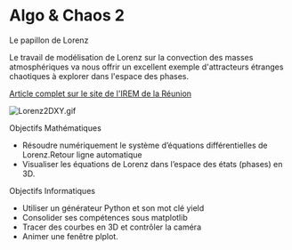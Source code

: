 # Algo & Chaos 2

Le papillon de Lorenz

Le travail de modélisation de Lorenz sur la convection des masses atmosphériques va nous offrir un excellent exemple d'attracteurs étranges chaotiques à explorer dans l'espace des phases.

[Article complet sur le site de l'IREM de la Réunion](https://irem.univ-reunion.fr/spip.php?article1126&var_mode=calcul)

![Lorenz2DXY.gif]("https://raw.githubusercontent.com/habib256/algo-chaos/main/2.PapillonDeLorenz/docs/Lorenz2DXY.gif")

Objectifs Mathématiques
- Résoudre numériquement le système d’équations différentielles de Lorenz.Retour ligne automatique
- Visualiser les équations de Lorenz dans l’espace des états (phases) en 3D.

Objectifs Informatiques
- Utiliser un générateur Python et son mot clé yield
- Consolider ses compétences sous matplotlib
- Tracer des courbes en 3D et contrôler la caméra
- Animer une fenêtre plplot.
